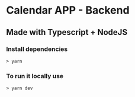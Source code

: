 # Calendar APP - Backend
## Made with Typescript + NodeJS

### Install dependencies
```batch
> yarn
```

### To run it locally use
```batch
> yarn dev
```

